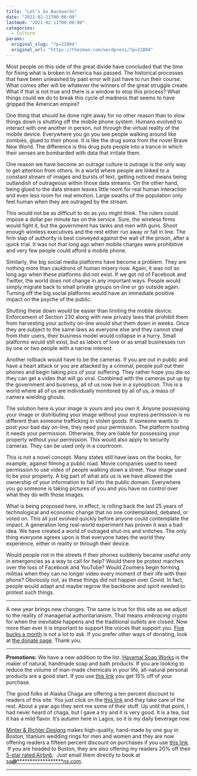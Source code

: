```yaml
---
title: "Let’s Go Backwards"
date: "2021-02-11T00:00:00"
lastmod: "2021-02-11T00:00:00"
categories:
  - Culture
params:
  original_slug: "?p=22804"
  original_url: "https://thezman.com/wordpress/?p=22804"
---
```


Most people on this side of the great divide have concluded that the
time for fixing what is broken in America has passed. The historical
processes that have been unleashed by past error will just have to run
their course. What comes after will be whatever the winners of the great
struggle create. What if that is not true and there is a window to stop
this process? What things could we do to break this cycle of madness
that seems to have gripped the American empire?

One thing that should be done right away for no other reason than to
slow things down is shutting off the mobile phone system. Humans evolved
to interact with one another in person, not through the virtual reality
of the mobile device. Everywhere you go you see people walking around
like zombies, glued to their phone. It is like the drug soma from the
novel Brave New World. The difference is this drug puts people into a
trance in which their senses are bombarded with data that irritate them.

One reason we have become an outrage culture is outrage is the only way
to get attention from others. In a world where people are linked to a
constant stream of images and bursts of text, getting noticed means
being outlandish of outrageous within those data streams. On the other
hand, being glued to the data stream leaves little room for real human
interaction and even less room for real emotion. Large swaths of the
population only feel human when they are outraged by the stream.

This would not be as difficult to do as you might think. The rulers
could impose a dollar per minute tax on the service. Sure, the wireless
firms would fight it, but the government has tanks and men with guns.
Shoot enough wireless executives and the rest either run away or fall in
line. The firm slap of authority is best conveyed against the wall of
the prison, after a quick trial. It was not that long ago when mobile
charges were prohibitive and very few people could afford a mobile
phone.

Similarly, the big social media platforms have become a problem. They
are nothing more than cauldrons of human misery now. Again, it was not
so long ago when these platforms did not exist. If we got rid of
Facebook and Twitter, the world does not change in any important ways.
People would simply migrate back to small private groups on-line or go
outside again. Turning off the big social platforms would have an
immediate positive impact on the psyche of the public.

Shutting these down would be easier than limiting the mobile device.
Enforcement of Section 230 along with new privacy laws that prohibit
them from harvesting your activity on-line would shut them down in
weeks. Once they are subject to the same laws as everyone else and they
cannot steal from their users, their business model would collapse in a
hurry. Small platforms would still exist, but as labors of love or as
small businesses run by one or two people with a narrow interest.

Another rollback would have to be the cameras. If you are out in public
and have a heart attack or you are attacked by a criminal, people pull
out their phones and begin taking pics of your suffering. They rather
hope you die so they can get a video that will go viral. Combined with
the cameras put up by the government and business, all of us now live in
a synopticon. This is a world where all of us are individually monitored
by all of us, a mass of camera wielding ghouls.

The solution here is your image is yours and you own it. Anyone
possessing your image or distributing your image without your express
permission is no different than someone trafficking in stolen goods. If
someone wants to post your bad day on-line, they need your permission.
The platform hosting it needs your permission. Otherwise, they are
liable for possessing your property without your permission. This would
also apply to security cameras. They can be used only in a courtroom.

This is not a novel concept. Many states still have laws on the books,
for example, against filming a public road. Movie companies used to need
permission to use video of people walking down a street. Your image used
to be your property. A big part of what ails us is we have allowed the
ownership of your information to fall into the public domain. Everywhere
you go someone is taking pictures of you and you have no control over
what they do with those images.

What is being proposed here, in effect, is rolling back the last 25
years of technological and economic change that no one contemplated,
debated, or voted on. This all just evolved quickly before anyone could
contemplate the impact. A generation long real-world experiment has
proven it was a bad idea. We have created a world of outraged shut-ins
and snitches. The only thing everyone agrees upon is that everyone hates
the world they experience, either in reality or through their device.

Would people riot in the streets if their phones suddenly became useful
only in emergencies as a way to call for help? Would there be protest
marches over the loss of Facebook and YouTube? Would Zoomers begin
forming militias when they can no longer video every moment of their
life with their phone? Obviously not, as these things did not happen
over Covid. In fact, people would adapt and maybe regrow the backbone
and spirit needed to protest such things.

------------------------------------------------------------------------

A new year brings new changes. The same is true for this site as we
adjust to the reality of managerial authoritarianism. That means
*embracing crypto* for when the inevitable happens and the traditional
outlets are closed. Now more than ever it is important to support the
voices that support you.
<a href="https://www.subscribestar.com/the-z-blog"
rel="noopener noreferrer" target="_blank">Five bucks a month</a> is not
a lot to ask. If you prefer other ways of donating, look at
<a href="https://thezman.com/wordpress/?page_id=22713" rel="noopener"
target="_blank">the donate page</a>. Thank you.

------------------------------------------------------------------------

**Promotions:** We have a new addition to the list.
<a href="https://havamalsoapworks.com/" rel="noopener"
target="_blank">Havamal Soap Works</a> is the maker of natural, handmade
soap and bath products. If you are looking to reduce the volume of
man-made chemicals in your life, all-natural personal products are a
good start. If you use
<a href="https://havamalsoapworks.com/discount/ZMAN" rel="noopener"
target="_blank">this link</a> you get 15% off of your purchase.

The good folks at Alaska Chaga are offering a ten percent discount to
readers of this site. You just click on the
<a href="https://alaskachaga.us/discount/ZMAN" rel="noopener noreferrer"
target="_blank">this link</a> and they take care of the rest. About a
year ago they sent me some of their stuff. Up until that point, I had
never heard of chaga, but I gave a try and it is very good. It is a tea,
but it has a mild flavor. It’s autumn here in Lagos, so it is my daily
beverage now.

<a href="https://www.minterandrichterdesigns.com/"
rel="noreferrer nofollow noopener" target="_blank">Minter &amp; Richter
Designs</a> makes high-quality, hand-made by one guy in Boston, titanium
wedding rings for men and women and they are now offering readers a
fifteen percent discount on purchases if you use
<a href="https://www.minterandrichterdesigns.com/discount/ZMAN"
rel="noreferrer nofollow noopener" target="_blank">this link</a>. 
 <span class="highlight"><span class="colour"><span class="font"><span class="size">If
you are headed to Boston, they are also offering my readers 20% off
their <a
href="https://www.airbnb.com/users/7988017/listings?user_id=7988017&amp;s=3"
rel="noopener noreferrer" target="_blank">5-star rated Airbnb</a>.  Just
email them directly to book at
<a href="mailto:sa***@*********************ns.com"
data-original-string="Dljrx8IwNmbyUG0aJSOaPQ==cb7xDJvi4Aomgq2k/hEz0wirlfWDYUWMsJUL5UoVnIvRGTKq0YdSF5KyT4c9GAXgkxZ"><span
class="apbct-email-encoder"
data-original-string="Uy6G6P+K1L8eRXJv5/EfwQ==cb7a7b/C0epZ0cayAuEA9q10oajybzWP+FJYIRb7FvnmHCjHvHcn3iCDp9rwhy0z717"
title="This contact has been encoded by Anti-Spam by CleanTalk. Click to decode. To finish the decoding make sure that JavaScript is enabled in your browser.">sa<span
class="apbct-blur">***</span>@<span
class="apbct-blur">*********************</span>ns.com</span></a>.</span></span></span></span>

------------------------------------------------------------------------

